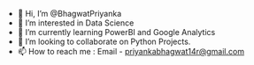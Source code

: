 - 👋 Hi, I’m @BhagwatPriyanka
- 👀 I’m interested in Data Science
- 🌱 I’m currently learning PowerBI and Google Analytics
- 💞️ I’m looking to collaborate on Python Projects.
- 📫 How to reach me : Email - priyankabhagwat14r@gmail.com

<!---
BhagwatPriyanka/BhagwatPriyanka is a ✨ special ✨ repository because its `README.md` (this file) appears on your GitHub profile.
You can click the Preview link to take a look at your changes.
--->
